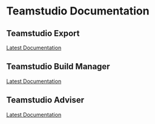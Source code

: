 # Teamstudio Documentation

## Teamstudio Export
[Latest Documentation](docs-export)

## Teamstudio Build Manager
[Latest Documentation](docs-bm)

## Teamstudio Adviser
[Latest Documentation](docs-adviser)
